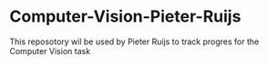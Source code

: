 # Computer-Vision-Pieter-Ruijs
This reposotory wil be used by Pieter Ruijs to track progres for the Computer Vision task
